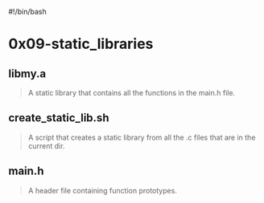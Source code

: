 #!/bin/bash
# 0x09-static_libraries

## libmy.a
> A static library that contains all the functions in the main.h file.

## create_static_lib.sh
> A script that creates a static library from all the .c files that are in the current dir.

## main.h
> A header file containing function prototypes.
